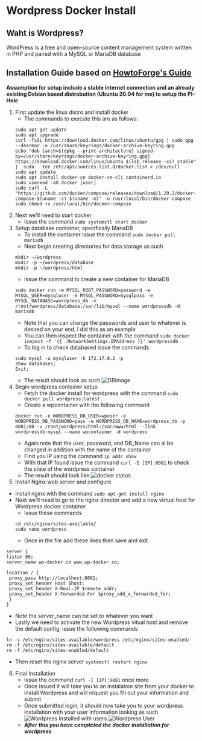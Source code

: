 # Wordpress Docker Install 
## Waht is Wordpress?
WordPress is a free and open-source content management system written in PHP and paired with a MySQL or MariaDB database
## Installation Guide based on [HowtoForge's Guide](https://www.howtoforge.com/tutorial/how-to-install-wordpress-with-docker-on-ubuntu/)
**Assumption for setup include a stable internet connection and an already existing Debian based distrabution (Ubuntu 20.04 for me) to setup the PI-Hole**
1. First update the linux distro and install docker 
    - The commands to execute this are as follows:
     ```
     sudo apt-get update
     sudo apt upgrade
     curl -fsSL https://download.docker.com/linux/ubuntu/gpg | sudo gpg --dearmor -o /usr/share/keyrings/docker-archive-keyring.gpg
    echo "deb [arch=$(dpkg --print-architecture) signed-by=/usr/share/keyrings/docker-archive-keyring.gpg] https://download.docker.com/linux/ubuntu $(lsb_release -cs) stable" |  sudo   tee /etc/apt/sources.list.d/docker.list > /dev/null
   sudo apt update
    sudo apt install docker-ce docker-ce-cli containerd.io
    sudo usermod -aG docker [user]
    sudo curl -L "https://github.com/docker/compose/releases/download/1.29.2/docker-compose-$(uname -s)-$(uname -m)" -o /usr/local/bin/docker-compose
    sudo chmod +x /usr/local/bin/docker-compose
   ```
2. Next we'll need to start docker 
    - Issue the command `sudo systemctl start docker`
3. Setup database container, specifically MariaDB
    - To install the container issue the command `sudo docker pull mariadb`
    - Next begin creating directories for data storage as such 
    ```
    mkdir ~/wordpress
    mkdir -p ~/wordpress/database
    mkdir -p ~/wordpress/html
    ```
    - Issue the command to create a new container for MariaDB 
    ```
    sudo docker run -e MYSQL_ROOT_PASSWORD=password -e MYSQL_USER=mysqluser -e MYSQL_PASSWORD=mysqlpass -e MYSQL_DATABASE=wordpress_db -v /root/wordpress/database:/var/lib/mysql --name wordpressdb -d mariadb
    ```
      - Note that you can change the passwords and user to whatever is desired on your end, I did this as an example 
   - You can then inspect the container with the command `sudo docker inspect -f '{{ .NetworkSettings.IPAddress }}' wordpressdb`
   - To log in to check databased issue the commands
   ```
   sudo mysql -u mysqluser -h 172.17.0.2 -p 
   show databases;
   Exit;
   ```
   - The result should look as such ![DBImage]()
4. Begin wordpress container setup 
    - Fetch the docker install for wordpress with the command `sudo docker pull wordpress:latest`
    - Create a wpcontainer with the following command 
    ```
    docker run -e WORDPRESS_DB_USER=wpuser -e WORDPRESS_DB_PASSWORD=pass -e WORDPRESS_DB_NAME=wordpress_db -p 8081:80 -v /root/wordpress/html:/var/www/html --link wordpressdb:mysql --name wpcontainer -d wordpress
    ```
   - Again note that the user, password, and DB_Name can al be changed in addition with the name of the container 
   - Find you IP using the command `ip addr show` 
   - With that IP found issue the command `curl -I [IP]:8081` to check the state of the wordpress container 
    - The result should look like ![docker status]() 
5. Install Nginx web server and configure 
  - Install nginx with the command `sudo apt-get install nginx`
  - Next we'll need to go to the nginx director and add a new virtual host for Wordpress docker container 
    - Issue these commands 
    ```
    cd /etc/nginx/sites-available/
    sudo nano wordpress
    ```
    - Once in the file add these lines then save and exit 
   ```
   server {
  listen 80;
  server_name wp-docker.co www.wp-docker.co;
 
  location / {
    proxy_pass http://localhost:8081;
    proxy_set_header Host $host;
    proxy_set_header X-Real-IP $remote_addr;
    proxy_set_header X-Forwarded-For $proxy_add_x_forwarded_for;
    }
  }
  ```
  - Note the server_name can be set to whatever you want 
  - Lastly we need to activate the new Wordpress vitual host and remove the default config, issue the following commands
  ```
  ln -s /etc/nginx/sites-available/wordpress /etc/nginx/sites-enabled/
  rm -f /etc/nginx/sites-available/default
  rm -f /etc/nginx/sites-enabled/default
  ```
  - Then reset the nginx server `systemctl restart nginx`
6. Final Installation 
    - Issue the command `curl -I [IP]:8081` once more
    - Once issued it will take you to an instalation site from your docker to install Wordpress and will request you fill out your information and submit 
    - Once submitted login, it should now take you to your wordpress installation with your user information looking as such ![Wordpress Installed]() with users ![Wordpress User]()
    - ***After this you have completed the docker installation for wordpress***
